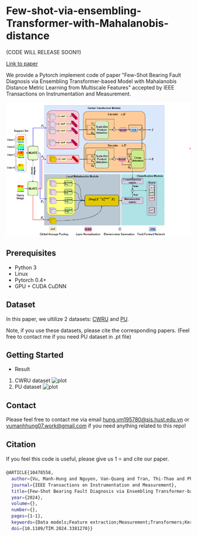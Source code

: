 # Few-shot-via-ensembling-Transformer-with-Mahalanobis-distance

(CODE WILL RELEASE SOON!!)

[Link to paper](https://ieeexplore.ieee.org/document/10478558)

We provide a Pytorch implement code of paper "Few-Shot Bearing Fault Diagnosis via Ensembling
Transformer-based Model with Mahalanobis
Distance Metric Learning from Multiscale Features" accepted by IEEE Transactions on Instrumentation and Measurement.

![plot](images/model.png)

## Prerequisites
- Python 3
- Linux
- Pytorch 0.4+
- GPU + CUDA CuDNN
## Dataset
In this paper, we ultilize 2 datasets: [CWRU](https://engineering.case.edu/bearingdatacenter) and [PU](https://mb.uni-paderborn.de/kat/forschung/kat-datacenter/bearing-datacenter/data-sets-and-download). 

Note, if you use these datasets, please cite the corresponding papers. (Feel free to contact me if you need PU dataset in .pt file)

## Getting Started
<!-- - Installation
``` bash
git clone https://github.com/HungVu307/Few-shot-via-ensembling-Transformer-with-Mahalanobis-distance
```
- Training for 1 shot
``` bash
python train_1shot.py --dataset 'CWRU' --training_samples_CWRU 30 --training_samples_PDB 195 --model_name 'Net'
```
- Testing for 1 shot
```bash
python test_1shot.py --dataset 'CWRU' --best_weight 'PATH TO BEST WEIGHT'
```
- Training for 5 shot
``` bash
python train_5shot.py --dataset 'CWRU' --training_samples_CWRU 60 --training_samples_PDB 300 --model_name 'Net'
```
- Testing for 5 shot
```bash
python test_5shot.py --dataset 'CWRU' --best_weight 'PATH TO BEST WEIGHT'
``` -->
- Result
1. CWRU dataset
![plot](images/result1.png)
1. PU dataset
![plot](images/result3.png)

## Contact
Please feel free to contact me via email hung.vm195780@sis.hust.edu.vn or vumanhhung07.work@gmail.com if you need anything related to this repo!
## Citation
If you feel this code is useful, please give us 1 ⭐ and cite our paper.
```bash
@ARTICLE{10478558,
  author={Vu, Manh-Hung and Nguyen, Van-Quang and Tran, Thi-Thao and Pham, Van-Truong and Lo, Men-Tzung},
  journal={IEEE Transactions on Instrumentation and Measurement}, 
  title={Few-Shot Bearing Fault Diagnosis via Ensembling Transformer-based Model with Mahalanobis Distance Metric Learning from Multiscale Features}, 
  year={2024},
  volume={},
  number={},
  pages={1-1},
  keywords={Data models;Feature extraction;Measurement;Transformers;Kernel;Correlation;Covariance matrices;Few-shot Learning;Fault Bearing Diagnosis;Mahalanobis Metric Learning;Transformer;Multiscale Large Kernel Feature Extraction;Ensemble Classification},
  doi={10.1109/TIM.2024.3381270}}
  ```